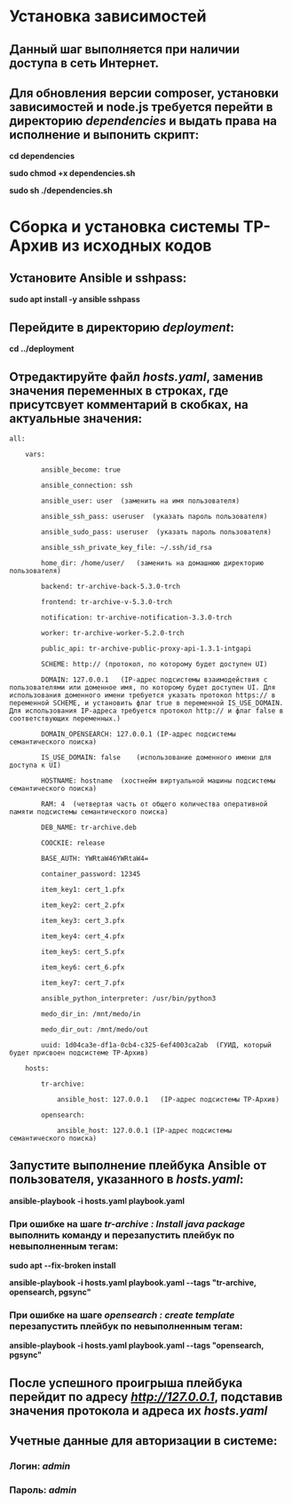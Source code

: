 # Установка зависимостей #

## Данный шаг выполняется при наличии доступа в сеть Интернет. ##

## Для обновления версии composer, установки зависимостей и node.js требуется перейти в директорию *dependencies* и выдать права на исполнение и выпонить скрипт: ##

**cd dependencies**

**sudo chmod +x dependencies.sh**

**sudo sh ./dependencies.sh**

# Сборка и установка системы ТР-Архив из исходных кодов #

## Установите Ansible и sshpass: ##

**sudo apt install -y ansible sshpass**

## Перейдите в директорию *deployment*: ##

**cd ../deployment**

## Отредактируйте файл *hosts.yaml*, заменив значения переменных в строках, где присутсвует комментарий в скобках, на актуальные значения: ##

    all:
  
        vars:
    
            ansible_become: true
  
            ansible_connection: ssh
    
            ansible_user: user  (заменить на имя пользователя)
    
            ansible_ssh_pass: useruser  (указать пароль пользователя)
    
            ansible_sudo_pass: useruser  (указать пароль пользователя)
    
            ansible_ssh_private_key_file: ~/.ssh/id_rsa
    
            home_dir: /home/user/   (заменить на домашнюю директорию пользователя)

            backend: tr-archive-back-5.3.0-trch
    
            frontend: tr-archive-v-5.3.0-trch
    
            notification: tr-archive-notification-3.3.0-trch
            
            worker: tr-archive-worker-5.2.0-trch
    
            public_api: tr-archive-public-proxy-api-1.3.1-intgapi
    
            SCHEME: http:// (протокол, по которому будет доступен UI)
    
            DOMAIN: 127.0.0.1   (IP-адрес подсистемы взаимодействия с пользователями или доменное имя, по которому будет доступен UI. Для использования доменного имени требуется указать протокол https:// в переменной SCHEME, и установить флаг true в переменной IS_USE_DOMAIN. Для использования IP-адреса требуется протокол http:// и флаг false в соответствующих переменных.)
    
            DOMAIN_OPENSEARCH: 127.0.0.1 (IP-адрес подсистемы семантического поиска)
    
            IS_USE_DOMAIN: false    (использование доменного имени для доступа к UI)
    
            HOSTNAME: hostname  (хостнейм виртуальной машины подсистемы семантического поиска)
    
            RAM: 4  (четвертая часть от общего количества оперативной памяти подсистемы семантического поиска)
    
            DEB_NAME: tr-archive.deb
    
            COOCKIE: release
    
            BASE_AUTH: YWRtaW46YWRtaW4=
    
            container_password: 12345
    
            item_key1: cert_1.pfx
    
            item_key2: cert_2.pfx
    
            item_key3: cert_3.pfx
   
            item_key4: cert_4.pfx
    
            item_key5: cert_5.pfx
    
            item_key6: cert_6.pfx
    
            item_key7: cert_7.pfx
    
            ansible_python_interpreter: /usr/bin/python3
    
            medo_dir_in: /mnt/medo/in
    
            medo_dir_out: /mnt/medo/out
    
            uuid: 1d04ca3e-df1a-0cb4-c325-6ef4003ca2ab  (ГУИД, который будет присвоен подсистеме ТР-Архив)
  
        hosts:
    
            tr-archive:
    
                ansible_host: 127.0.0.1   (IP-адрес подсистемы ТР-Архив)
    
            opensearch:
    
                ansible_host: 127.0.0.1 (IP-адрес подсистемы семантического поиска)

## Запустите выполнение плейбука Ansible от пользователя, указанного в *hosts.yaml*: ##

**ansible-playbook -i hosts.yaml playbook.yaml**

### При ошибке на шаге *tr-archive : Install java package* выполнить команду и перезапустить плейбук по невыполненным тегам: ###

**sudo apt --fix-broken install**

**ansible-playbook -i hosts.yaml playbook.yaml --tags "tr-archive, opensearch, pgsync"**

### При ошибке на шаге *opensearch : create template* перезапустить плейбук по невыполненным тегам: ###

**ansible-playbook -i hosts.yaml playbook.yaml --tags "opensearch, pgsync"**

## После успешного проигрыша плейбука перейдит по адресу *http://127.0.0.1*, подставив значения протокола и адреса их *hosts.yaml* ##

## Учетные данные для авторизации в системе: ##
### Логин: *admin* ###
### Пароль: *admin* ###